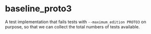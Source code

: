 # baseline_proto3

A test implementation that fails tests with `--maximum_edition PROTO3` on purpose, so that we can collect the total numbers of tests available.
